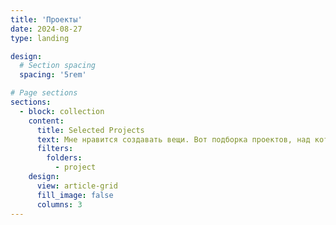 ```yaml
---
title: 'Проекты'
date: 2024-08-27
type: landing

design:
  # Section spacing
  spacing: '5rem'

# Page sections
sections:
  - block: collection
    content:
      title: Selected Projects
      text: Мне нравится создавать вещи. Вот подборка проектов, над которыми я работал на протяжении многих лет.
      filters:
        folders:
          - project
    design:
      view: article-grid
      fill_image: false
      columns: 3
---
```

